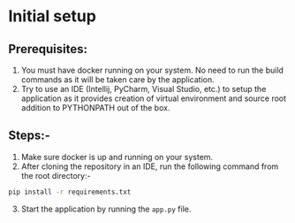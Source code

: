 
# Initial setup

## Prerequisites:
1) You must have docker running on your system. No need to run the build commands as it
will be taken care by the application.
2) Try to use an IDE (Intellij, PyCharm, Visual Studio, etc.) to setup the application as it provides creation of virtual environment
and source root addition to PYTHONPATH out of the box.

## Steps:-
1) Make sure docker is up and running on your system.
2) After cloning the repository in an IDE, run the following command from the root directory:-
```bash
pip install -r requirements.txt
```
3) Start the application by running the `app.py` file.

